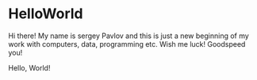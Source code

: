 # HelloWorld

Hi there! My name is sergey Pavlov and this is just a new beginning of my work with computers, data, programming etc.
Wish me luck! Goodspeed you!

Hello, World!
